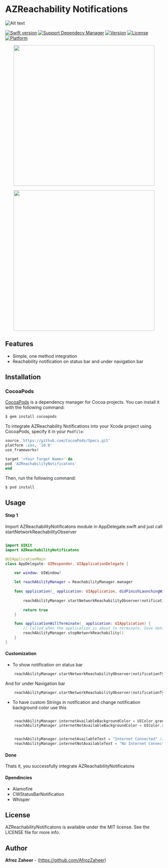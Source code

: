 # AZReachability Notifications


![Alt text](http://i.imgur.com/dV5C8JE.png"AZ-Reachability")

[![Swift version](https://img.shields.io/badge/swift-3.0-orange.svg?style=flat.svg)](https://img.shields.io/badge/swift-3.0-orange.svg?style=flat.svg)
[![Support Dependecy Manager](https://img.shields.io/badge/support-CocoaPods-red.svg?style=flat.svg)](https://img.shields.io/badge/support-CocoaPods-red.svg?style=flat.svg)
[![Version](https://img.shields.io/cocoapods/v/AZTableView.svg?style=flat)](https://cocoapods.org/pods/AZTableView)
[![License](https://img.shields.io/badge/License-MIT-brightgreen.svg?style=flat.svg)](https://img.shields.io/badge/License-MIT-brightgreen.svg?style=flat.svg)
[![Platform](https://img.shields.io/badge/platform-ios-lightgrey.svg)](https://cocoapods.org/pods/AZTableView)


<p align="center">
<a href="http://i.imgur.com/LnOE0b9.gif">
<img src="http://i.imgur.com/LnOE0b9.gif" height="450">
</a>
</p>

<p align="center">
<a href="http://i.imgur.com/lGBLiMm.gif">
<img src="http://i.imgur.com/lGBLiMm.gif" height="450">
</a>
</p>

## Features
* Simple, one method integration 
* Reachability notification on status bar and under navigation bar 

## Installation

### CocoaPods

[CocoaPods](http://cocoapods.org) is a dependency manager for Cocoa projects. You can install it with the following command:

```bash
$ gem install cocoapods
```


To integrate AZReachability Notifications into your Xcode project using CocoaPods, specify it in your `Podfile`:

```ruby
source 'https://github.com/CocoaPods/Specs.git'
platform :ios, '10.0'
use_frameworks!

target '<Your Target Name>' do
pod 'AZReachabilityNotificatons'
end
```

Then, run the following command:

```bash
$ pod install
```

## Usage

#### Step 1

Import AZReachabilityNotificatons module in AppDelegate.swift and just call startNetworkReachabilityObserver

```swift

import UIKit
import AZReachabilityNotificatons

@UIApplicationMain
class AppDelegate: UIResponder, UIApplicationDelegate {

    var window: UIWindow?
    
    let reachAbilityManager = ReachabilityManager.manager
    
    func application(_ application: UIApplication, didFinishLaunchingWithOptions launchOptions: [UIApplicationLaunchOptionsKey: Any]?) -> Bool {
        
        reachAbilityManager.startNetworkReachabilityObserver(notificationType: .OnStatusBar) //enum to detrmin notification type
        
        return true
    }

    func applicationWillTerminate(_ application: UIApplication) {
        // Called when the application is about to terminate. Save data if appropriate. See also applicationDidEnterBackground:.
        reachAbilityManager.stopNetworkReachability()
    }
}
```

#### Customization

* To show notification on status bar 

```swift
    reachAbilityManager.startNetworkReachabilityObserver(notificationType: .OnStatusBar) 

```
And for under Navigation bar
```swift
    reachAbilityManager.startNetworkReachabilityObserver(notificationType: .UnderNavigation)
```

* To have custom Strings in notification and change notification background color use this
```swift

    reachAbilityManager.internetAvailableBackgroundColor = UIColor.green // internet connectd 
    reachAbilityManager.internetNotAvailableBackgroundColor = UIColor.red // internet is not connected 


    reachAbilityManager.internetAvailableText = "Internet Connected" // internet is not connected
    reachAbilityManager.internetNotAvailableText = "No Internet Connection" // internet is not connected

```


#### Done
Thats it, you successfully integrate AZReachabilityNotificatons 

#### Dpendincies
* Alamofire 
* CWStatusBarNotification
* Whisper

## License

AZReachabilityNotificatons is available under the MIT license. See the LICENSE file for more info.

## Author

**Afroz Zaheer** - (https://github.com/AfrozZaheer)

